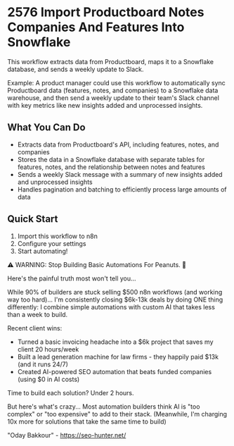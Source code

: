 # 2576 Import Productboard Notes Companies And Features Into Snowflake

This workflow extracts data from Productboard, maps it to a Snowflake database, and sends a weekly update to Slack.

Example: A product manager could use this workflow to automatically sync Productboard data (features, notes, and companies) to a Snowflake data warehouse, and then send a weekly update to their team's Slack channel with key metrics like new insights added and unprocessed insights.

## What You Can Do
- Extracts data from Productboard's API, including features, notes, and companies
- Stores the data in a Snowflake database with separate tables for features, notes, and the relationship between notes and features
- Sends a weekly Slack message with a summary of new insights added and unprocessed insights
- Handles pagination and batching to efficiently process large amounts of data

## Quick Start
1. Import this workflow to n8n
2. Configure your settings
3. Start automating!

⚠️ WARNING: Stop Building Basic Automations For Peanuts. 🚫

Here's the painful truth most won't tell you...

While 90% of builders are stuck selling $500 n8n workflows (and working way too hard)...
I'm consistently closing $6k-13k deals by doing ONE thing differently:
I combine simple automations with custom AI that takes less than a week to build.

Recent client wins:
* Turned a basic invoicing headache into a $6k project that saves my client 20 hours/week
* Built a lead generation machine for law firms - they happily paid $13k (and it runs 24/7)
* Created AI-powered SEO automation that beats funded companies (using $0 in AI costs)

Time to build each solution? Under 2 hours.

But here's what's crazy...
Most automation builders think AI is "too complex" or "too expensive" to add to their stack.
(Meanwhile, I'm charging 10x more for solutions that take the same time to build)

"Oday Bakkour" - https://seo-hunter.net/
